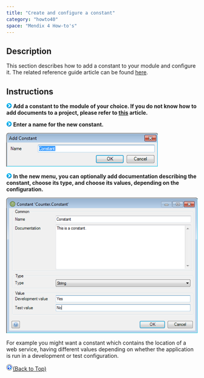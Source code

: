 ```yaml
---
title: "Create and configure a constant"
category: "howto40"
space: "Mendix 4 How-to's"
---
```

## Description

This section describes how to add a constant to your module and configure it. The related reference guide article can be found [here](https://world.mendix.com/pages/releaseview.action?pageId=9208527).

## Instructions

![](attachments/819203/917932.png) **Add a constant to the module of your choice. If you do not know how to add documents to a project, please refer to [this](https://world.mendix.com/display/howto25/Add+documents+to+a+module) article.**

![](attachments/819203/917932.png) **Enter a name for the new constant.**

![](attachments/2621544/2752574.png)

![](attachments/819203/917932.png) **In the new menu, you can optionally add documentation describing the constant, choose its type, and choose its values, depending on the configuration.**

![](attachments/2621544/2752575.png)

For example you might want a constant which contains the location of a web service, having different values depending on whether the application is run in a development or test configuration.

[![](attachments/819203/917564.png)](create-and-configure-a-constant)[(Back to Top)](create-and-configure-a-constant)